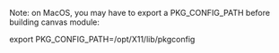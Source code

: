 Note: on MacOS, you may have to export a PKG_CONFIG_PATH before building canvas module:

export PKG_CONFIG_PATH=/opt/X11/lib/pkgconfig
